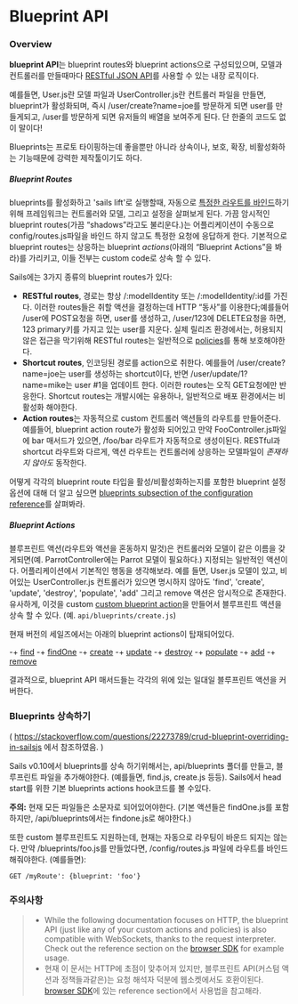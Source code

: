 # Blueprint API

### Overview

**blueprint API**는 blueprint routes와 blueprint actions으로 구성되있으며, 모델과 컨트롤러를 만들때마다 [RESTful JSON API](http://en.wikipedia.org/wiki/Representational_state_transfer)를 사용할 수 있는 내장 로직이다.

예를들면, User.js란 모델 파일과 UserController.js란 컨트롤러 파일을 만들면, blueprint가 활성화되며, 즉시 /user/create?name=joe를 방문하게 되면 user를 만들게되고, /user를 방문하게 되면 유저들의 배열을 보여주게 된다. 단 한줄의 코드도 없이 말이다!

Blueprints는 프로토 타이핑하는데 좋을뿐만 아니라 상속이나, 보호, 확장, 비활성화하는 기능때문에 강력한 제작툴이기도 하다.

##### Blueprint Routes

blueprints를 활성화하고 'sails lift'로 실행할때, 자동으로 [특정한 라우트를 바인드](./#!documentation/guides/routes)하기 위해 프레임워크는 컨트롤러와 모델, 그리고 설정을 살펴보게 된다. 가끔 암시적인 blueprint routes(가끔 “shadows”라고도 불리운다.)는 어플리케이션이 수동으로 config/routes.js파일을 바인드 하지 않고도 특정한 요청에 응답하게 한다. 기본적으로 blueprint routes는 상응하는 blueprint *actions*(아래의 “Blueprint Actions”을 봐라)를 가리키고, 이들 전부는 custom code로 상속 할 수 있다.

Sails에는 3가지 종류의 blueprint routes가 있다:

+ **RESTful routes**, 경로는 항상 /:modelIdentity 또는 /:modelIdentity/:id를 가진다. 이러한 routes들은 취할 액션을 결정하는데 HTTP “동사”를 이용한다;예를들어 /user에 POST요청을 하면, user를 생성하고, /user/123에 DELETE요청을 하면, 123 primary키를 가지고 있는 user를 지운다. 실제 릴리즈 환경에서는, 허용되지 않은 접근을 막기위해 RESTful routes는 일반적으로 [policies](./#!documentation/reference/Policies)를 통해 보호해야한다.
+ **Shortcut routes**, 인코딩된 경로를 action으로 취한다. 예를들어 /user/create?name=joe는 user를 생성하는 shortcut이다, 반면 /user/update/1?name=mike는 user #1을 업데이트 한다. 이러한 routes는 오직 GET요청에만 반응한다. Shortcut routes는 개발시에는 유용하나, 일반적으로 배포 환경에서는 비활성화 해야한다.
+ **Action routes**는 자동적으로 custom 컨트롤러 액션들의 라우트를 만들어준다. 예를들어, blueprint action route가 활성화 되어있고 만약 FooController.js파일에 bar 매서드가 있으면, /foo/bar 라우트가 자동적으로 생성이된다. RESTful과 shortcut 라우트와 다르게, 액션 라우트는 컨트롤러에 상응하는 모델파일이 *존재하지 않아도* 동작한다.

어떻게 각각의 blueprint route 타입을 활성/비활성화하는지를 포함한 blueprint 설정 옵션에 대해 더 알고 싶으면 [blueprints subsection of the configuration reference](./#!documentation/reference/Configuration/blueprints.html)를 살펴봐라.

##### Blueprint Actions

블루프린트 액션(라우트와 액션을 혼동하지 말것)은 컨트롤러와 모델이 같은 이름을 갖게되면(예. ParrotController에는 Parrot 모델이 필요하다.) 지정되는 일반적인 액션이다. 어플리케이션에서 기본적인 행동을 생각해보라. 예를 들면,  User.js 모델이 있고, 비어있는 UserController.js 컨트롤러가 있으면 명시하지 않아도 'find', 'create', 'update', 'destroy', 'populate', 'add' 그리고 remove 액션은 암시적으로 존재한다. 유사하게, 이것을 custom [custom blueprint action](./#!documentation/guides/customBlueprints)을 만들어서 블루프린트 액션을 상속 할 수 있다. (예. `api/blueprints/create.js`)

현재 버전의 세일즈에서는 아래의 blueprint actions이 탑재되어있다.

-+ [find](./#/documentation/reference/blueprint-api/Find.html)
-+ [findOne](./#/documentation/reference/blueprint-api/FindOne.html)
-+ [create](./#/documentation/reference/blueprint-api/Create.html)
-+ [update](./#/documentation/reference/blueprint-api/Update.html)
-+ [destroy](./#/documentation/reference/blueprint-api/Destroy.html)
-+ [populate](./#/documentation/reference/blueprint-api/Populate.html)
-+ [add](./#/documentation/reference/blueprint-api/Add.html)
-+ [remove](./#/documentation/reference/blueprint-api/Remove.html)

결과적으로,  blueprint API 매서드들는 각각의 위에 있는 일대일 블루프린트 액션을 커버한다.

### Blueprints 상속하기

( https://stackoverflow.com/questions/22273789/crud-blueprint-overriding-in-sailsjs 에서 참조하였음. )

Sails v0.10에서 blueprints를 상속 하기위해서는, api/blueprints 폴더를 만들고, 블루프린트 파일을 추가해야한다. (예를들면, find.js, create.js 등등). Sails에서 head start를 위한 기본 blueprints actions hook코드를 볼 수있다.

**주의:** 현재 모든 파일들은 소문자로 되어있어야한다. (기본 액션들은 findOne.js를 포함하지만, /api/blueprints에서는 findone.js로 해야한다.)

또한 custom 블루프린트도 지원하는데, 현재는 자동으로 라우팅이 바운드 되지는 않는다. 만약 /blueprints/foo.js를 만들었다면, /config/routes.js 파일에 라우트를 바인드 해줘야한다. (예를들면):

    GET /myRoute': {blueprint: 'foo'}


### 주의사항

> + While the following documentation focuses on HTTP, the blueprint API (just like any of your custom actions and policies) is also compatible with WebSockets, thanks to the request interpreter.  Check out the reference section on the [browser SDK](./#!documentation/reference/SocketClient/SocketClient.html) for example usage.
> + 현재 이 문서는 HTTP에 초점이 맞추어져 있지만, 블루프린트 API(커스텀 액션과 정책들과같은)는 요청 해석자 덕분에 웹소켓에서도 호환이된다. [browser SDK](./#!documentation/reference/SocketClient/SocketClient.html)에 있는 reference section에서 사용법을 참고해라.
>

<docmeta name="uniqueID" value="blueprintapi170785">
<docmeta name="displayName" value="Blueprint API">
<docmeta name="stabilityIndex" value="2">